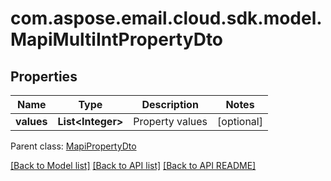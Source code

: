 
# com.aspose.email.cloud.sdk.model.MapiMultiIntPropertyDto

## Properties
Name | Type | Description | Notes
------------ | ------------- | ------------- | -------------
**values** | **List&lt;Integer&gt;** | Property values              |  [optional]

 Parent class: [MapiPropertyDto](MapiPropertyDto.md)
    
    


[[Back to Model list]](README.md#documentation-for-models) [[Back to API list]](README.md#documentation-for-api-endpoints) [[Back to API README]](README.md)

